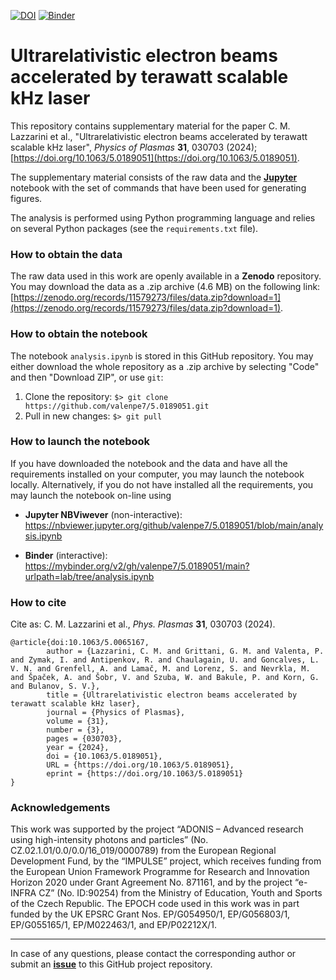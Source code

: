 [![DOI](https://zenodo.org/badge/DOI/10.5281/zenodo.11579273.svg)](https://doi.org/10.5281/zenodo.11579273)
[![Binder](https://mybinder.org/badge_logo.svg)](https://mybinder.org/v2/gh/valenpe7/5.0189051/main?urlpath=lab/tree/analysis.ipynb)

# Ultrarelativistic electron beams accelerated by terawatt scalable kHz laser

This repository contains supplementary material for the paper C. M. Lazzarini et al., "Ultrarelativistic electron beams accelerated by terawatt scalable kHz laser", *Physics of Plasmas* **31**, 030703 (2024); [https://doi.org/10.1063/5.0189051](https://doi.org/10.1063/5.0189051).

The supplementary material consists of the raw data and the **[Jupyter](https://jupyter.org/)** notebook with the set of commands that have been used for generating figures.

The analysis is performed using Python programming language and relies on several Python packages (see the `requirements.txt` file).

### How to obtain the data

The raw data used in this work are openly available in a **Zenodo** repository. You may download the data as a .zip archive (4.6 MB) on the following link: [https://zenodo.org/records/11579273/files/data.zip?download=1](https://zenodo.org/records/11579273/files/data.zip?download=1).

### How to obtain the notebook

The notebook `analysis.ipynb` is stored in this GitHub repository. You may either download the whole repository as a .zip archive by selecting "Code" and then "Download ZIP", or use `git`:

1. Clone the repository: ``` $> git clone https://github.com/valenpe7/5.0189051.git ```
2. Pull in new changes: ``` $> git pull ```

### How to launch the notebook

If you have downloaded the notebook and the data and have all the requirements installed on your computer, you may launch the notebook locally. Alternatively, if you do not have installed all the requirements, you may launch the notebook on-line using
* **Jupyter NBViwever** (non-interactive): https://nbviewer.jupyter.org/github/valenpe7/5.0189051/blob/main/analysis.ipynb

* **Binder** (interactive): https://mybinder.org/v2/gh/valenpe7/5.0189051/main?urlpath=lab/tree/analysis.ipynb

### How to cite

Cite as: C. M. Lazzarini et al., *Phys. Plasmas* **31**, 030703 (2024).
```
@article{doi:10.1063/5.0065167,
        author = {Lazzarini, C. M. and Grittani, G. M. and Valenta, P. and Zymak, I. and Antipenkov, R. and Chaulagain, U. and Goncalves, L. V. N. and Grenfell, A. and Lamač, M. and Lorenz, S. and Nevrkla, M. and Špaček, A. and Šobr, V. and Szuba, W. and Bakule, P. and Korn, G. and Bulanov, S. V.},
        title = {Ultrarelativistic electron beams accelerated by terawatt scalable kHz laser},
        journal = {Physics of Plasmas},
        volume = {31},
        number = {3},
        pages = {030703},
        year = {2024},
        doi = {10.1063/5.0189051},
        URL = {https://doi.org/10.1063/5.0189051},
        eprint = {https://doi.org/10.1063/5.0189051}
}
```

### Acknowledgements

This work was supported by the project “ADONIS – Advanced research using high-intensity photons and particles” (No. CZ.02.1.01/0.0/0.0/16_019/0000789) from the European Regional Development Fund, by the “IMPULSE” project, which receives funding from the European Union Framework Programme for Research and Innovation Horizon 2020 under Grant Agreement No. 871161, and by the project “e-INFRA CZ” (No. ID:90254) from the Ministry of Education, Youth and Sports of the Czech Republic. The EPOCH code used in this work was in part funded by the UK EPSRC Grant Nos. EP/G054950/1, EP/G056803/1, EP/G055165/1, EP/M022463/1, and EP/P02212X/1.

---

In case of any questions, please contact the corresponding author or submit an **[issue](https://github.com/valenpe7/5.0189051/issues)** to this GitHub project repository.

